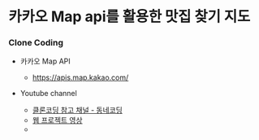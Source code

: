 
# 카카오 Map api를 활용한 맛집 찾기 지도
### Clone Coding

* 카카오 Map API
  - <a href = "https://apis.map.kakao.com/">https://apis.map.kakao.com/</a>

* Youtube channel
  - <a href = "https://www.youtube.com/channel/UCHw5u2NzzRCZ15C-npOOefw">클론코딩 참고 채널 - 동네코딩</a>
  - <a href = "https://youtu.be/b11HnycEgVg">웹 프로젝트 영상</a>
  - 
